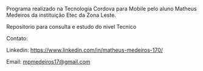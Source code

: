 Programa realizado na Tecnologia Cordova para Mobile pelo aluno Matheus Medeiros da instituição Etec da Zona Leste.

Repositorio para consulta e estudo do nivel Tecnico

Contato:

Linkedin: https://www.linkedin.com/in/matheus-medeiros-170/

Email: mpmedeiros17@gmail.com
